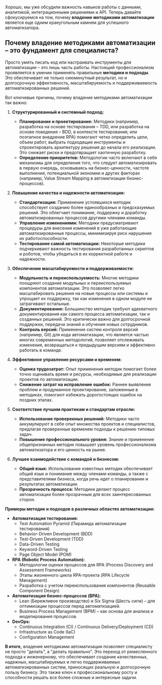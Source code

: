 Хорошо, мы уже обсудили важность навыков работы с данными, аналитикой, интеграционными решениями и API. Теперь давайте сфокусируемся на том, почему **владение методиками автоматизации** является еще одним краеугольным камнем для успешного автоматизатора.

## Почему владение методиками автоматизации – это фундамент для специалиста?

Просто уметь писать код или настраивать инструменты для автоматизации – это лишь часть работы. Настоящий профессионализм проявляется в умении применять правильные **методики и подходы**. Это обеспечивает не только сиюминутный результат, но и долгосрочную эффективность, масштабируемость и поддерживаемость автоматизированных решений.

Вот ключевые причины, почему владение методиками автоматизации так важно:

1.  **Структурированный и системный подход:**
    * **Планирование и проектирование:** Методики (например, разработка на основе тестирования – TDD, или разработка на основе поведения – BDD, в контексте тестирования; или поэтапное внедрение RPA) помогают четко определить цели, объем работ, выбрать подходящие инструменты и спроектировать архитектуру решения до начала его реализации. Это снижает риски и предотвращает хаотичную разработку.
    * **Определение приоритетов:** Методологии часто включают в себя механизмы для определения того, что следует автоматизировать в первую очередь, основываясь на бизнес-ценности, частоте выполнения, потенциальной экономии и других факторах (например, Value Stream Mapping в автоматизации бизнес-процессов).

2.  **Повышение качества и надежности автоматизации:**
    * **Стандартизация:** Применение устоявшихся методик способствует созданию более единообразных и предсказуемых решений. Это облегчает понимание, поддержку и доработку автоматизированных процессов другими членами команды.
    * **Управление изменениями:** Методики предусматривают процедуры для внесения изменений в уже работающие автоматизированные процессы, минимизируя риск нарушения их работоспособности.
    * **Тестирование самой автоматизации:** Некоторые методики подчеркивают важность тестирования разработанных скриптов и роботов, чтобы убедиться в их корректной работе и надежности.

3.  **Обеспечение масштабируемости и поддерживаемости:**
    * **Модульность и переиспользуемость:** Многие методики поощряют создание модульных и переиспользуемых компонентов автоматизации. Это позволяет легко масштабировать решения на новые процессы или системы и упрощает их поддержку, так как изменения в одном модуле не затрагивают остальные.
    * **Документирование:** Большинство методик требуют адекватного документирования как самого процесса автоматизации, так и созданных решений. Это критически важно для долгосрочной поддержки, передачи знаний и обучения новых сотрудников.
    * **Контроль версий:** Применение систем контроля версий (например, Git) для кода автоматизации, что является частью многих современных методологий, позволяет отслеживать изменения, возвращаться к предыдущим версиям и эффективно работать в команде.

4.  **Эффективное управление ресурсами и временем:**
    * **Оценка трудозатрат:** Опыт применения методик помогает более точно оценивать время и ресурсы, необходимые для реализации проектов по автоматизации.
    * **Снижение затрат на исправление ошибок:** Раннее выявление проблем и продуманное проектирование, заложенные в методиках, помогают избежать дорогостоящих ошибок на поздних этапах.

5.  **Соответствие лучшим практикам и стандартам отрасли:**
    * **Использование проверенных решений:** Методики часто аккумулируют в себе опыт множества проектов и специалистов, предлагая проверенные временем подходы к решению типовых задач.
    * **Повышение профессионального уровня:** Знание и применение общепризнанных методик повышает уровень профессионализма автоматизатора и его ценность на рынке.

6.  **Лучшее взаимодействие с командой и бизнесом:**
    * **Общий язык:** Использование известных методик обеспечивает общий язык и понимание между членами команды, а также с представителями бизнеса, когда речь идет о планировании и результатах автоматизации.
    * **Прозрачность процесса:** Методики делают процесс автоматизации более прозрачным для всех заинтересованных сторон.

**Примеры методик и подходов в различных областях автоматизации:**

* **Автоматизация тестирования:**
    * Test Automation Pyramid (Пирамида автоматизации тестирования)
    * Behavior-Driven Development (BDD)
    * Test-Driven Development (TDD)
    * Data-Driven Testing
    * Keyword-Driven Testing
    * Page Object Model (POM)
* **RPA (Robotic Process Automation):**
    * Методологии оценки процессов для RPA (Process Discovery and Assessment Frameworks)
    * Этапы жизненного цикла RPA-проекта (RPA Lifecycle Management)
    * Разработка с учетом переиспользования компонентов (Reusable Component Design)
* **Автоматизация бизнес-процессов (BPA):**
    * Lean (Бережливое производство) и Six Sigma (Шесть сигм) – для оптимизации процессов перед автоматизацией.
    * Business Process Management (BPM) – как основа для анализа и моделирования процессов.
* **DevOps:**
    * Continuous Integration (CI) / Continuous Delivery/Deployment (CD)
    * Infrastructure as Code (IaC)
    * Configuration Management

**В итоге,** владение методиками автоматизации позволяет специалисту не просто "делать", а "делать правильно". Это переход от ремесленного подхода к инженерному, что обеспечивает создание качественных, надежных, масштабируемых и легко поддерживаемых автоматизированных систем, приносящих реальную и долгосрочную пользу бизнесу. Это также ключ к профессиональному росту и способности решать все более сложные и интересные задачи.
